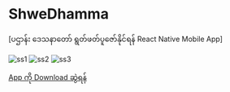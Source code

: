 # ShweDhamma
[ပဌာန်း ဒေသနာတော် ရွတ်ဖတ်ပူဇော်နိုင်ရန် React Native Mobile App]


![ss1](https://github.com/AungNaingPhyo2006/ShweDhamma/assets/115768795/a41f2a73-4068-41a6-81e9-f2fd8013c90e)
![ss2](https://github.com/AungNaingPhyo2006/ShweDhamma/assets/115768795/6ddeedab-6957-4993-85e4-601e790befa7)
![ss3](https://github.com/AungNaingPhyo2006/ShweDhamma/assets/115768795/dec41af3-804a-4572-8441-a10ffc3e4205)

[App ကို Download ဆွဲရန်](https://drive.google.com/file/d/1ndl9cRN-b7Pa6ESxGMTltoqf0_3p794I/view?usp=drive_link)
